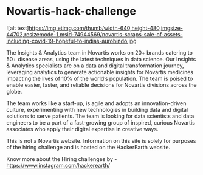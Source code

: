 # Novartis-hack-challenge

![alt text]https://img.etimg.com/thumb/width-640,height-480,imgsize-44702,resizemode-1,msid-74944569/novartis-scraps-sale-of-assets-including-covid-19-hopeful-to-indias-aurobindo.jpg

The Insights & Analytics team in Novartis works on 20+ brands catering to 50+ disease areas, using the latest techniques in data science. Our Insights & Analytics specialists are on a data and digital transformation journey, leveraging analytics to generate actionable insights for Novartis medicines impacting the lives of 10% of the world’s population. The team is poised to enable easier, faster, and reliable decisions for Novartis divisions across the globe. 

The team works like a start-up, is agile and adopts an innovation-driven culture, experimenting with new technologies in building data and digital solutions to serve patients. The team is looking for data scientists and data engineers to be a part of a fast-growing group of inspired, curious Novartis associates who apply their digital expertise in creative ways.

This is not a Novartis website. Information on this site is solely for purposes of the hiring challenge and is hosted on the HackerEarth website.

Know more about the Hiring challenges by - https://www.instagram.com/hackerearth/
